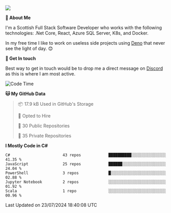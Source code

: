 <img src="https://github.com/jasonhughes94/jasonhughes94/blob/main/header.png?raw=true">

**:tangerine: About Me**

I'm a Scottish Full Stack Software Developer who works with the following technologies: .Net Core, React, Azure SQL Server, K8s, and Docker.

In my free time I like to work on useless side projects using [Deno](https://deno.land/) that never see the light of day. 😊

**:speech_balloon: Get In touch**

Best way to get in touch would be to drop me a direct message on [Discord](https://discordapp.com/users/206498666976903169) as this is where I am most active.

<!--START_SECTION:waka-->
![Code Time](http://img.shields.io/badge/Code%20Time-1%2C121%20hrs%2017%20mins-blue)

**🐱 My GitHub Data** 

> 📦 17.9 kB Used in GitHub's Storage 
 > 
> 💼 Opted to Hire
 > 
> 📜 30 Public Repositories 
 > 
> 🔑 35 Private Repositories 
 > 
**I Mostly Code in C#** 

```text
C#                       43 repos            ██████████░░░░░░░░░░░░░░░   41.35 % 
JavaScript               25 repos            ██████░░░░░░░░░░░░░░░░░░░   24.04 % 
PowerShell               3 repos             █░░░░░░░░░░░░░░░░░░░░░░░░   02.88 % 
Jupyter Notebook         2 repos             ░░░░░░░░░░░░░░░░░░░░░░░░░   01.92 % 
Scala                    1 repo              ░░░░░░░░░░░░░░░░░░░░░░░░░   00.96 % 
```




 Last Updated on 23/07/2024 18:40:08 UTC
<!--END_SECTION:waka-->
